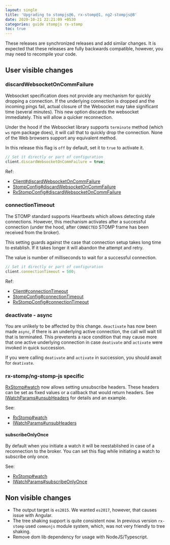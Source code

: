 ```yaml
---
layout: single
title: 'Upgrading to stompjs@6, rx-stomp@1, ng2-stompjs@8'
date: 2020-10-21 22:21:09 +0530
categories: guide stompjs rx-stomp
toc: true
---
```


These releases are synchronized releases and add similar changes.
It is expected that these releases are fully backwards compatible,
however, you may need to recompile your code.

## User visible changes

### discardWebsocketOnCommFailure

Websocket specification does not provide any mechanism for quickly
dropping a connection.
If the underlying connection is dropped and the incoming pings fail,
actual closure of the Websocket may take significant time (several minutes).
This new option discards the websocket immediately.
This will allow a quicker reconnection.

Under the hood if the Websocket library supports `terminate` method
(which `ws` npm package does), it will call that to quickly drop
the connection.
None of the Web browsers support any equivalent method.

In this release this flag is `off` by default, set it to `true`
to activate it.

```typescript
// Set it directly or part of configuration
client.discardWebsocketOnCommFailure = true;
```

Ref:

- [Client#discardWebsocketOnCommFailure](https://stomp-js.github.io/api-docs/latest/classes/Client.html#discardWebsocketOnCommFailure)
- [StompConfig#discardWebsocketOnCommFailure](https://stomp-js.github.io/api-docs/latest/classes/StompConfig.html#discardWebsocketOnCommFailure)
- [RxStompConfig#discardWebsocketOnCommFailure](https://stomp-js.github.io/api-docs/latest/classes/RxStompConfig.html#discardWebsocketOnCommFailure)

### connectionTimeout

The STOMP standard supports Heartbeats which allows detecting stale connections.
However, this mechanism activates after a successful connection (under the hood,
after `CONNECTED` STOMP frame has been received from the broker).

This setting guards against the case that connection setup takes long time to
establish. If it takes longer it will abandon the attempt and retry.

The value is number of milliseconds to wait for a successful connection.

```typescript
// Set it directly or part of configuration
client.connectionTimeout = 500;
```

Ref:

- [Client#connectionTimeout](https://stomp-js.github.io/api-docs/latest/classes/Client.html#connectionTimeout)
- [StompConfig#connectionTimeout](https://stomp-js.github.io/api-docs/latest/classes/StompConfig.html#connectionTimeout)
- [RxStompConfig#connectionTimeout](https://stomp-js.github.io/api-docs/latest/classes/RxStompConfig.html#connectionTimeout)

### deactivate - async

You are unlikely to be affected by this change.
`deactivate` has now been made `async`, if there is an underlying
active connection, the call will wait till that is terminated.
This prevetents a race condition that may cause more that one
active underlying connection in case `deativate` and `activate` were
invoked in quick succession.

If you were calling `deativate` and `activate` in succession,
you should await for `deativate`.

### rx-stomp/ng-stomp-js specific

[RxStomp#watch] now allows setting unsubscribe headers.
These headers can be set as fixed values or a callback that would return headers.
See [IWatchParams#unsubHeaders] for details and an example.

See:

- [RxStomp#watch]
- [IWatchParams#unsubHeaders]

#### subscribeOnlyOnce

By default when you initiate a watch it will be reestablished in case of
a reconnection to the broker.
You can set this flag while initiating a watch to subscribe only once.

See:

- [RxStomp#watch]
- [IWatchParams#subscribeOnlyOnce]

## Non visible changes

- The output target is `es2015`. We wanted `es2017`, however,
  that causes issue with Angular.
- The tree shaking support is quite consistent now.
  In previous version `rx-stomp` used `commonjs` module system,
  which, was not very friendly to tree shaking.
- Remove dom lib dependency for usage with NodeJS/Typescript.

[rxstomp#watch]: https://stomp-js.github.io/api-docs/latest/classes/RxStomp.html#watch
[iwatchparams#unsubheaders]: https://stomp-js.github.io/api-docs/latest/interfaces/IWatchParams.html#unsubHeaders
[iwatchparams#subscribeonlyonce]: https://stomp-js.github.io/api-docs/latest/interfaces/IWatchParams.html#subscribeOnlyOnce
